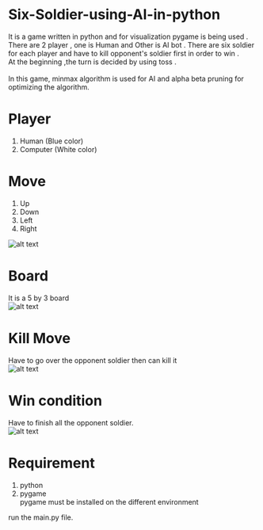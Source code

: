 # Six-Soldier-using-AI-in-python
It is a game written in python and for visualization pygame is being used . <br>
There are 2 player , one is Human and Other is AI bot . There are six soldier for each player and have to kill opponent's soldier first in order to win .<br>
At the beginning ,the turn is decided by using toss . <br>
<br>
In this game, minmax algorithm is used for AI and alpha beta pruning for optimizing the algorithm.


# Player
  1. Human (Blue color)
  2. Computer (White color)
  
# Move
  1. Up
  2. Down
  3. Left
  4. Right

![alt text](https://github.com/nahid0335/Six-Soldier-using-AI-in-python/blob/master/2.PNG)
  
  
# Board
It is a 5 by 3 board<br>
![alt text](https://github.com/nahid0335/Six-Soldier-using-AI-in-python/blob/master/1.PNG)


# Kill Move
Have to go over the opponent soldier then can kill it<br>
![alt text](https://github.com/nahid0335/Six-Soldier-using-AI-in-python/blob/master/3.PNG)

# Win condition
Have to finish all the opponent soldier.<br>
![alt text](https://github.com/nahid0335/Six-Soldier-using-AI-in-python/blob/master/4.PNG)

# Requirement
  1. python
  2. pygame 
<br> pygame must be installed on the different environment

run the main.py file.
